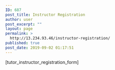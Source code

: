 ```yaml
---
ID: 687
post_title: Instructor Registration
author: user
post_excerpt: ""
layout: page
permalink: >
  http://13.234.93.46/instructor-registration/
published: true
post_date: 2019-09-02 01:17:51
---
```

[tutor_instructor_registration_form]